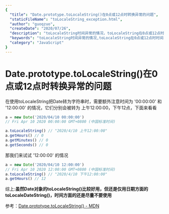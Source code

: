 ```yaml
---
{
  "title": "Date.prototype.toLocaleString()在0点或12点时转换异常的问题",
  "staticFileName": "toLocaleString_exception.html",
  "author": "guoqzuo",
  "createDate": "2020/07/26",
  "description": "toLocaleString时间异常的情况，toLocaleString在0点或12点时时间转换问题，在使用toLocaleString把Date转为字符串时，需要额外注意时间为 '00:00:00' 和 '12:00:00' 的情况，它们分别会被转为 上午12:00:00，下午12点，下面来看看",
  "keywords": "toLocaleString时间异常的情况,toLocaleString在0点或12点时时间转换问题",
  "category": "JavaScript"
}
---
```


# Date.prototype.toLocaleString()在0点或12点时转换异常的问题

在使用toLocaleString把Date转为字符串时，需要额外注意时间为 '00:00:00' 和 '12:00:00' 的情况，它们分别会被转为 上午12:00:00，下午12点，下面来看看

```js
a = new Date('2020/04/10 00:00:00') 
// Fri Apr 10 2020 00:00:00 GMT+0800 (中国标准时间)

a.toLocaleString() // "2020/4/10 上午12:00:00"
a.getHours() // 0
a.getMinutes() // 0
a.getSeconds() // 0
```
那我们来试试 '12:00:00' 的情况
```js
a = new Date('2020/04/10 12:00:00') 
// Fri Apr 10 2020 12:00:00 GMT+0800 (中国标准时间)
a.toLocaleString() // "2020/4/10 下午12:00:00"
a.getHours() // 12
```
综上:**虽然Date对象的toLocaleString()比较好用，但还是仅用日期方面的toLocaleDateString()，时间方面的还是尽量不要使用**

参考：[Date.prototype.toLocaleString() - MDN](https://developer.mozilla.org/en-US/docs/Web/JavaScript/Reference/Global_Objects/Date/toLocaleString)
